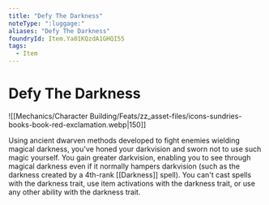 ```yaml
---
title: "Defy The Darkness"
noteType: ":luggage:"
aliases: "Defy The Darkness"
foundryId: Item.Ya01KQzdA1GHQI55
tags:
  - Item
---
```


# Defy The Darkness
![[Mechanics/Character Building/Feats/zz_asset-files/icons-sundries-books-book-red-exclamation.webp|150]]

Using ancient dwarven methods developed to fight enemies wielding magical darkness, you've honed your darkvision and sworn not to use such magic yourself. You gain greater darkvision, enabling you to see through magical darkness even if it normally hampers darkvision (such as the darkness created by a 4th-rank [[Darkness]] spell). You can't cast spells with the darkness trait, use item activations with the darkness trait, or use any other ability with the darkness trait.
